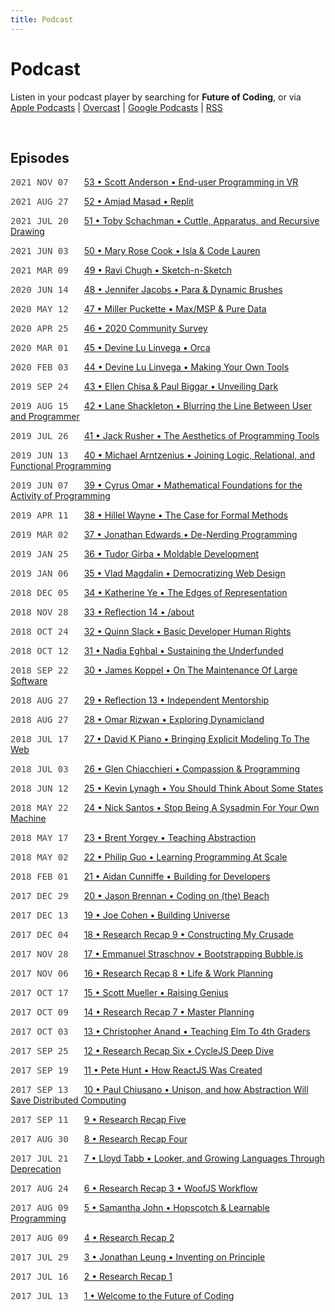 ```yaml
---
title: Podcast
---
```


<style>
  .date { font-family: monospace; margin-right: 1.5em; color: #444; text-transform: uppercase; }
  @media (max-width: 767px) { display: block; margin: 1.5em 0 0; }
</style>

# Podcast

Listen in your podcast player by searching for **Future of Coding**, or via [Apple Podcasts](https://podcasts.apple.com/podcast/future-of-coding/id1265527976) \| [Overcast](https://overcast.fm/itunes1265527976) \| [Google Podcasts](https://podcasts.google.com/?feed=aHR0cHM6Ly93d3cub21ueWNvbnRlbnQuY29tL2QvcGxheWxpc3QvYzQxNTdlNjAtYzdmOC00NzBkLWIxM2YtYTdiMzAwNDBkZjczLzU2NGY0OTNmLWFmMzItNGM0OC04NjJmLWE3YjMwMGU0ZGY0OS9hYzMxNzg1Mi04ODA3LTQ0YjgtOGVmZi1hN2IzMDBlNGRmNTIvcG9kY2FzdC5yc3M) \| [RSS](https://omny.fm/shows/future-of-coding/playlists/podcast.rss)

<br>

## Episodes

<span class="date">2021 Nov 07</span> [53 • Scott Anderson • End-user Programming in VR](/episodes/053)

<span class="date">2021 Aug 27</span> [52 • Amjad Masad • Replit](/episodes/052)

<span class="date">2021 Jul 20</span> [51 • Toby Schachman • Cuttle, Apparatus, and Recursive Drawing](/episodes/051)

<span class="date">2021 Jun 03</span> [50 • Mary Rose Cook • Isla & Code Lauren](/episodes/050)

<span class="date">2021 Mar 09</span> [49 • Ravi Chugh • Sketch-n-Sketch](/episodes/049)

<span class="date">2020 Jun 14</span> [48 • Jennifer Jacobs • Para & Dynamic Brushes](/episodes/048)

<span class="date">2020 May 12</span> [47 • Miller Puckette • Max/MSP & Pure Data](/episodes/047)

<span class="date">2020 Apr 25</span> [46 • 2020 Community Survey](/episodes/046)

<span class="date">2020 Mar 01</span> [45 • Devine Lu Linvega • Orca](/episodes/045)

<span class="date">2020 Feb 03</span> [44 • Devine Lu Linvega • Making Your Own Tools](/episodes/044)

<span class="date">2019 Sep 24</span> [43 • Ellen Chisa & Paul Biggar • Unveiling Dark](/episodes/043)

<span class="date">2019 Aug 15</span> [42 • Lane Shackleton • Blurring the Line Between User and Programmer](/episodes/042)

<span class="date">2019 Jul 26</span> [41 • Jack Rusher • The Aesthetics of Programming Tools](/episodes/041)

<span class="date">2019 Jun 13</span> [40 • Michael Arntzenius • Joining Logic, Relational, and Functional Programming](/episodes/040)

<span class="date">2019 Jun 07</span> [39 • Cyrus Omar • Mathematical Foundations for the Activity of Programming](/episodes/039)

<span class="date">2019 Apr 11</span> [38 • Hillel Wayne • The Case for Formal Methods](/episodes/038)

<span class="date">2019 Mar 02</span> [37 • Jonathan Edwards • De-Nerding Programming](/episodes/037)

<span class="date">2019 Jan 25</span> [36 • Tudor Girba • Moldable Development](/episodes/036)

<span class="date">2019 Jan 06</span> [35 • Vlad Magdalin • Democratizing Web Design](/episodes/035)

<span class="date">2018 Dec 05</span> [34 • Katherine Ye • The Edges of Representation](/episodes/034)

<span class="date">2018 Nov 28</span> [33 • Reflection 14 • /about](/episodes/033)

<span class="date">2018 Oct 24</span> [32 • Quinn Slack • Basic Developer Human Rights](/episodes/032)

<span class="date">2018 Oct 12</span> [31 • Nadia Eghbal • Sustaining the Underfunded](/episodes/031)

<span class="date">2018 Sep 22</span> [30 • James Koppel • On The Maintenance Of Large Software](/episodes/030)

<span class="date">2018 Aug 27</span> [29 • Reflection 13 • Independent Mentorship](/episodes/029)

<span class="date">2018 Aug 27</span> [28 • Omar Rizwan • Exploring Dynamicland](/episodes/028)

<span class="date">2018 Jul 17</span> [27 • David K Piano • Bringing Explicit Modeling To The Web](/episodes/027)

<span class="date">2018 Jul 03</span> [26 • Glen Chiacchieri • Compassion & Programming](/episodes/026)

<span class="date">2018 Jun 12</span> [25 • Kevin Lynagh • You Should Think About Some States](/episodes/025)

<span class="date">2018 May 22</span> [24 • Nick Santos • Stop Being A Sysadmin For Your Own Machine](/episodes/024)

<span class="date">2018 May 17</span> [23 • Brent Yorgey • Teaching Abstraction](/episodes/023)

<span class="date">2018 May 02</span> [22 • Philip Guo • Learning Programming At Scale](/episodes/022)

<span class="date">2018 Feb 01</span> [21 • Aidan Cunniffe • Building for Developers](/episodes/021)

<span class="date">2017 Dec 29</span> [20 • Jason Brennan • Coding on (the) Beach](/episodes/020)

<span class="date">2017 Dec 13</span> [19 • Joe Cohen • Building Universe](/episodes/019)

<span class="date">2017 Dec 04</span> [18 • Research Recap 9 • Constructing My Crusade](/episodes/018)

<span class="date">2017 Nov 28</span> [17 • Emmanuel Straschnov • Bootstrapping Bubble.is](/episodes/017)

<span class="date">2017 Nov 06</span> [16 • Research Recap 8 • Life & Work Planning](/episodes/016)

<span class="date">2017 Oct 17</span> [15 • Scott Mueller • Raising Genius](/episodes/015)

<span class="date">2017 Oct 09</span> [14 • Research Recap 7 • Master Planning](/episodes/014)

<span class="date">2017 Oct 03</span> [13 • Christopher Anand • Teaching Elm To 4th Graders](/episodes/013)

<span class="date">2017 Sep 25</span> [12 • Research Recap Six • CycleJS Deep Dive](/episodes/012)

<span class="date">2017 Sep 19</span> [11 • Pete Hunt • How ReactJS Was Created](/episodes/011)

<span class="date">2017 Sep 13</span> [10 • Paul Chiusano • Unison, and how Abstraction Will Save Distributed Computing](/episodes/010)

<span class="date">2017 Sep 11</span> [9 • Research Recap Five](/episodes/009)

<span class="date">2017 Aug 30</span> [8 • Research Recap Four](/episodes/008)

<span class="date">2017 Jul 21</span> [7 • Lloyd Tabb • Looker, and Growing Languages Through Deprecation](/episodes/007)

<span class="date">2017 Aug 24</span> [6 • Research Recap 3 • WoofJS Workflow](/episodes/006)

<span class="date">2017 Aug 09</span> [5 • Samantha John • Hopscotch & Learnable Programming](/episodes/005)

<span class="date">2017 Aug 09</span> [4 • Research Recap 2](/episodes/004)

<span class="date">2017 Jul 29</span> [3 • Jonathan Leung • Inventing on Principle](/episodes/003)

<span class="date">2017 Jul 16</span> [2 • Research Recap 1](/episodes/002)

<span class="date">2017 Jul 13</span> [1 • Welcome to the Future of Coding](/episodes/001)

